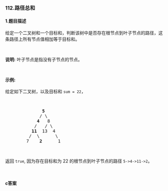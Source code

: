 ### 112.路径总和

#### 1.题目描述

<p>给定一个二叉树和一个目标和，判断该树中是否存在根节点到叶子节点的路径，这条路径上所有节点值相加等于目标和。</p><br/><p><strong>说明:</strong>&nbsp;叶子节点是指没有子节点的节点。</p><br/><p><strong>示例:</strong>&nbsp;<br><br/>给定如下二叉树，以及目标和 <code>sum = 22</code>，</p><br/><pre>              <strong>5</strong><br/>             / \<br/>            <strong>4 </strong>  8<br/>           /   / \<br/>          <strong>11 </strong> 13  4<br/>         /  \      \<br/>        7    <strong>2</strong>      1<br/></pre><br/><p>返回 <code>true</code>, 因为存在目标和为 22 的根节点到叶子节点的路径 <code>5-&gt;4-&gt;11-&gt;2</code>。</p><br/>

#### c答案

```c

